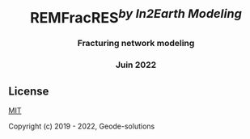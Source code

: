 <h1 align="center">REMFracRES<sup><i>by In2Earth Modeling</i></sup></h1>
<h3 align="center">Fracturing network modeling </h3>
<h3 align="center">Juin 2022 </h3>


## License

[MIT](https://opensource.org/licenses/MIT)

Copyright (c) 2019 - 2022, Geode-solutions
